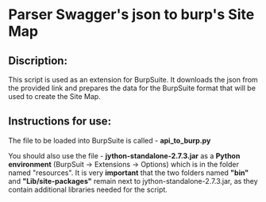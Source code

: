 # Parser Swagger's json to burp's Site Map
## Discription:
This script is used as an extension for BurpSuite. It downloads the json from the provided link and prepares the data for the BurpSuite format that will be used to create the Site Map.

## Instructions for use:
The file to be loaded into BurpSuite is called - **api_to_burp.py**

You should also use the file - **jython-standalone-2.7.3.jar** as a **Python environment** (BurpSuit -> Extensions -> Options) which is in the folder named "resources".
It is very **important** that the two folders named **"bin"** and **"Lib/site-packages"** remain next to jython-standalone-2.7.3.jar, as they contain additional libraries needed for the script.
